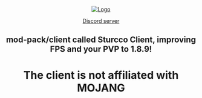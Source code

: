 <!DOCTYPE html>
<html lang="pt-br">
<head>
<meta charset="utf-8">

<p align="center">
<a class="navbar-brand" href="https://github.com/NeturnProjects/Sturcco-Client" title="Página inicial">
<img alt="Logo" src="https://cdn.discordapp.com/attachments/1056020605327130736/1065386943191453817/logo1.png">
</a>

<p align="center">
<a href="https://discord.gg/kCTRqgr6mG">Discord server</a>
</p>

<h2 align="center">mod-pack/client called Sturcco Client, improving FPS and your PVP to 1.8.9!</h2>

<h1 align="center">The client is not affiliated with MOJANG</h1>
